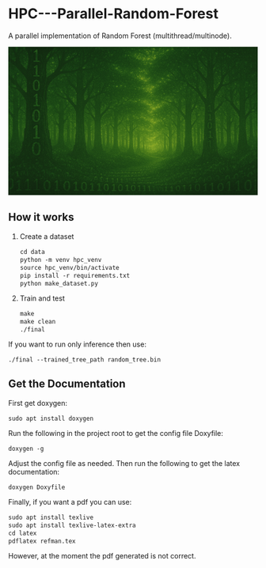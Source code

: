 # HPC---Parallel-Random-Forest
A parallel implementation of Random Forest (multithread/multinode).

<p align="center">
  <img src="pics/digital_forest.png" width="800" height="300">  
</p>

## How it works

1. Create a dataset
    ```
    cd data
    python -m venv hpc_venv
    source hpc_venv/bin/activate
    pip install -r requirements.txt
    python make_dataset.py  
    ```
2. Train and test
    ```
    make 
    make clean
    ./final 
    ```

If you want to run only inference then use:
```
./final --trained_tree_path random_tree.bin
```

## Get the Documentation

First get doxygen:

```
sudo apt install doxygen
```

Run the following in the project root to get the config file Doxyfile:

```
doxygen -g
```

Adjust the config file as needed. Then run the following to get the latex documentation:

```
doxygen Doxyfile
```

Finally, if you want a pdf you can use:
```
sudo apt install texlive
sudo apt install texlive-latex-extra
cd latex
pdflatex refman.tex
```
However, at the moment the pdf generated is not correct.